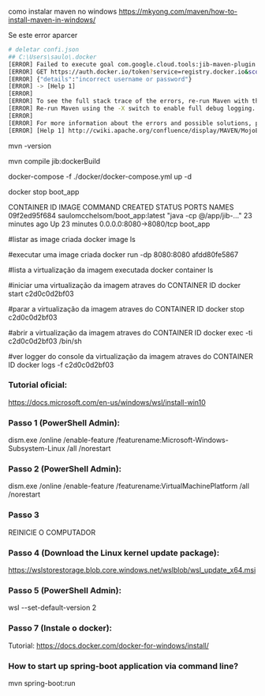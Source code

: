 


como instalar maven no windows
https://mkyong.com/maven/how-to-install-maven-in-windows/


Se este error aparcer
```bash
# deletar confi.json
## C:\Users\saulo\.docker
[ERROR] Failed to execute goal com.google.cloud.tools:jib-maven-plugin:3.3.2:dockerBuild (default-cli) on project boot_app: Build to Docker daemon failed, perhaps you should make sure your credentials for 'registry-1.docker.io/library/conf_server_image' are set up correctly. See https://github.com/GoogleContainerTools/jib/blob/master/docs/faq.md#what-should-i-do-when-the-registry-responds-with-unauthorized for help: Unauthorized for registry-1.docker.io/library/conf_server_image: 401 Unauthorized
[ERROR] GET https://auth.docker.io/token?service=registry.docker.io&scope=repository:library/conf_server_image:pull
[ERROR] {"details":"incorrect username or password"}
[ERROR] -> [Help 1]
[ERROR]
[ERROR] To see the full stack trace of the errors, re-run Maven with the -e switch.
[ERROR] Re-run Maven using the -X switch to enable full debug logging.
[ERROR]
[ERROR] For more information about the errors and possible solutions, please read the following articles:
[ERROR] [Help 1] http://cwiki.apache.org/confluence/display/MAVEN/MojoExecutionException
```

mvn -version

mvn compile jib:dockerBuild

docker-compose -f ./docker/docker-compose.yml up -d

docker stop boot_app

CONTAINER ID   IMAGE                            COMMAND                  CREATED          STATUS          PORTS                    NAMES
09f2ed95f684   saulomcchelsom/boot_app:latest   "java -cp @/app/jib-…"   23 minutes ago   Up 23 minutes   0.0.0.0:8080->8080/tcp   boot_app

#listar as image criada
docker image ls

#executar uma image criada
docker run -dp 8080:8080 afdd80fe5867

#lista a virtualização da imagem executada
docker container ls

#iniciar uma virtualização da imagem atraves do CONTAINER ID
docker start c2d0c0d2bf03

#parar a virtualização da imagem atraves do CONTAINER ID
docker stop c2d0c0d2bf03

#abrir a virtualização da imagem atraves do CONTAINER ID
docker exec -ti c2d0c0d2bf03 /bin/sh

#ver logger do console da virtualização da imagem atraves do CONTAINER ID
docker logs -f c2d0c0d2bf03


### Tutorial oficial: 
https://docs.microsoft.com/en-us/windows/wsl/install-win10

### Passo 1 (PowerShell Admin): 
dism.exe /online /enable-feature /featurename:Microsoft-Windows-Subsystem-Linux /all /norestart

### Passo 2 (PowerShell Admin):
dism.exe /online /enable-feature /featurename:VirtualMachinePlatform /all /norestart

### Passo 3
REINICIE O COMPUTADOR

### Passo 4 (Download the Linux kernel update package):
https://wslstorestorage.blob.core.windows.net/wslblob/wsl_update_x64.msi

### Passo 5 (PowerShell Admin):
wsl --set-default-version 2

### Passo 7 (Instale o docker):
Tutorial: https://docs.docker.com/docker-for-windows/install/



### How to start up spring-boot application via command line?
mvn spring-boot:run